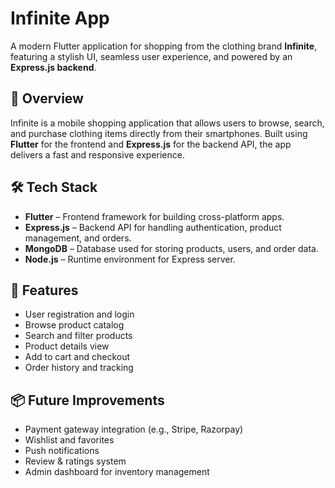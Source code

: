 # Infinite App

A modern Flutter application for shopping from the clothing brand **Infinite**, featuring a stylish UI, seamless user experience, and powered by an **Express.js backend**.

## 🚀 Overview

Infinite is a mobile shopping application that allows users to browse, search, and purchase clothing items directly from their smartphones. Built using **Flutter** for the frontend and **Express.js** for the backend API, the app delivers a fast and responsive experience.

## 🛠️ Tech Stack

* **Flutter** – Frontend framework for building cross-platform apps.
* **Express.js** – Backend API for handling authentication, product management, and orders.
* **MongoDB** – Database used for storing products, users, and order data.
* **Node.js** – Runtime environment for Express server.

## 📱 Features

* User registration and login
* Browse product catalog
* Search and filter products
* Product details view
* Add to cart and checkout
* Order history and tracking

## 📦 Future Improvements

* Payment gateway integration (e.g., Stripe, Razorpay)
* Wishlist and favorites
* Push notifications
* Review & ratings system
* Admin dashboard for inventory management
